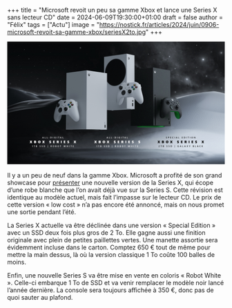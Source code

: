 +++
title = "Microsoft revoit un peu sa gamme Xbox et lance une Series X sans lecteur CD"
date = 2024-06-09T19:30:00+01:00
draft = false
author = "Félix"
tags = ["Actu"]
image = "https://nostick.fr/articles/2024/juin/0906-microsoft-revoit-sa-gamme-xbox/seriesX2to.jpg"
+++ 

![La nouvelle gamme Xbox](seriesX2to.jpg)

Il y a un peu de neuf dans la gamme Xbox. Microsoft a profité de son grand showcase pour [présenter](https://news.xbox.com/en-us/2024/06/09/xbox-series-x-s-new-console-options/) une nouvelle version de la Series X, qui écope d’une robe blanche que l’on avait déjà vue sur la Series S. Cette révision est identique au modèle actuel, mais fait l’impasse sur le lecteur CD. Le prix de cette version « low cost » n’a pas encore été annoncé, mais on nous promet une sortie pendant l’été.

La Series X actuelle va être déclinée dans une version « Special Edition » avec un SSD deux fois plus gros de 2 To. Elle gagne aussi une finition originale avec plein de petites paillettes vertes. Une manette assortie sera évidemment incluse dans le carton. Comptez 650 € tout de même pour mettre la main dessus, là où la version classique 1 To coûte 100 balles de moins.

Enfin, une nouvelle Series S va être mise en vente en coloris « Robot White ». Celle-ci embarque 1 To de SSD et va venir remplacer le modèle noir lancé l’année dernière. La console sera toujours affichée à 350 €, donc pas de quoi sauter au plafond.